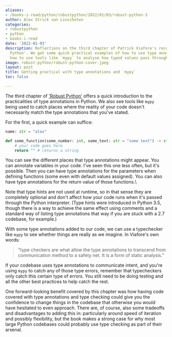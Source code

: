 ```yaml
---
aliases:
- /books-i-read/python/robustpython/2022/01/03/robust-python-3
author: Alex Strick van Linschoten
categories:
- robustpython
- python
- books-i-read
date: '2022-01-03'
description: Reflections on the third chapter of Patrick Viafore's recent book, 'Robust
  Python'. We get some quick practical examples of how to use type annotation and
  how to use tools like `mypy` to analyse how typed values pass through your code.
image: robust-python/robust-python-cover.jpeg
layout: post
title: Getting practical with type annotations and `mypy`
toc: false

---
```


The third chapter of ['Robust Python'](https://www.amazon.com/Robust-Python-Patrick-Viafore-ebook-dp-B09982C9FX/dp/B09982C9FX/ref=mt_other?_encoding=UTF8&me=&tag=soumet-20&qid=) offers a quick introduction to the practicalities of type annotations in Python. We also see tools like `mypy` being used to catch places where the reality of your code doesn't necessarily match the type annotations that you've stated.

For the first, a quick example can suffice:

```python
name: str = "alex"

def some_function(some_number: int, some_text: str = "some text") -> str:
	# your code goes here
	return "" # returns a string
```

You can see the different places that type annotations might appear. You can annotate variables in your code. I've seen this one less often, but it's possible. Then you can have type annotations for the parameters when defining functions (some even with default values assigned). You can also have type annotations for the return value of those functions.\

Note that type hints are not used at runtime, so in that sense they are completely optional and don't affect how your code runs when it's passed through the Python interpreter. (Type hints were introduced in Python 3.5, though there is a way to achieve the same effect using comments and a standard way of listing type annotations that way if you are stuck with a 2.7 codebase, for example.)

With some type annotations added to our code, we can use a typechecker like `mypy` to see whether things are really as we imagine. In Viafore's own words:

> "type checkers are what allow the type annotations to transcend from communication method to a safety net. It is a form of static analysis."

If your codebase uses type annotations to communicate intent, and you're using `mypy` to catch any of those type errors, remember that typecheckers only catch this certain type of errors. You still need to be doing testing and all the other best practices to help catch the rest.

One forward-looking benefit covered by this chapter was how having code covered with type annotations and type checking could give you the confidence to change things in the codebase that otherwise you would have hesitated to even approach. There  are, of course, also some tradeoffs and disadvantages to adding this in: particularly around speed of iteration and possibly flexibility, but the book makes a strong case for why most large Python codebases could probably use type checking as part of their arsenal.
